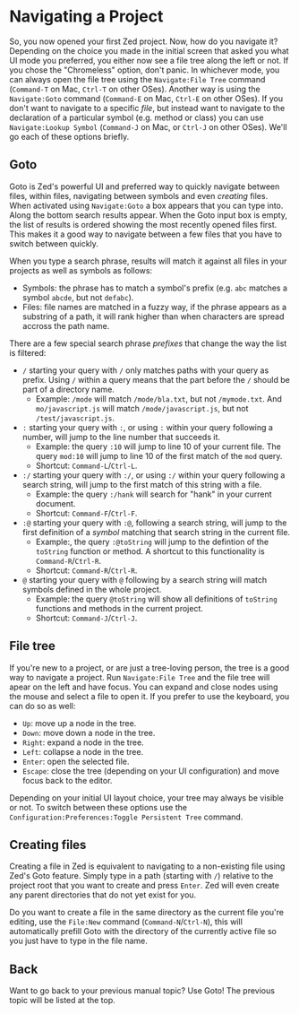 Navigating a Project
====================

So, you now opened your first Zed project. Now, how do you navigate it? Depending on the choice you made in the initial screen that asked you what UI mode you preferred, you either now see a file tree along the left or not. If you chose the "Chromeless" option, don't panic. In whichever mode, you can always open the file tree using the `Navigate:File Tree` command (`Command-T` on Mac, `Ctrl-T` on other OSes). Another way is using the `Navigate:Goto` command (`Command-E` on Mac, `Ctrl-E` on other OSes). If you don't want to navigate to a specific _file_, but instead want to navigate to the declaration of a particular symbol (e.g. method or class) you can use `Navigate:Lookup Symbol` (`Command-J` on Mac, or `Ctrl-J` on other OSes). We'll go each of these options briefly.

Goto
----
Goto is Zed's powerful UI and preferred way to quickly navigate between files, within files, navigating between symbols and even _creating_ files. When activated using `Navigate:Goto` a box appears that you can type into. Along the bottom search results appear. When the Goto input box is empty, the list of results is ordered showing the most recently opened files first. This makes it a good way to navigate between a few files that you have to switch between quickly.

When you type a search phrase, results will match it against all files in your projects as well as symbols as follows:

* Symbols: the phrase has to match a symbol's prefix (e.g. `abc` matches a symbol `abcde`, but not `defabc`).
* Files: file names are matched in a fuzzy way, if the phrase appears as a substring of a path, it will rank higher than when characters are spread accross the path name.

There are a few special search phrase _prefixes_ that change the way the list is filtered:

* `/` starting your query with `/` only matches paths with your query as
  prefix. Using `/` within a query means that the part before the `/` should be   part of a directory name.
    * Example: `/mode` will match `/mode/bla.txt`,  but not  `/mymode.txt`. And `mo/javascript.js` will match `/mode/javascript.js`, but not `/test/javascript.js`.
* `:` starting your query with `:`, or using `:` within your query following a number, will jump to the line number that succeeds it.
    * Example: the query `:10` will jump to line 10 of your current file. The query `mod:10` will jump to line 10 of the first match of the `mod` query.
    * Shortcut: `Command-L`/`Ctrl-L`.
* `:/` starting your query with `:/`, or using `:/` within your query following a search string, will jump to the first match of this string with a file.
    * Example: the query `:/hank` will search for "hank" in your current document.
    * Shortcut: `Command-F`/`Ctrl-F`.
* `:@` starting your query with `:@`, following a search string, will jump to the first definition of a _symbol_ matching that search string in the current file.
    * Example:, the query `:@toString` will jump to the defintion of the `toString` function or method. A shortcut to this functionality is `Command-R`/`Ctrl-R`.
    * Shortcut: `Command-R`/`Ctrl-R`.
* `@` starting your query with `@` following by a search string will match symbols defined in the whole project.
    * Example: the query `@toString` will show all definitions of `toString` functions and methods in the current project.
    * Shortcut: `Command-J`/`Ctrl-J`.

File tree
---------

If you're new to a project, or are just a tree-loving person, the tree is a good way to navigate a project. Run `Navigate:File Tree` and the file tree will apear on the left and have focus. You can expand and close nodes using the mouse and select a file to open it. If you prefer to use the keyboard, you can do so as well:

* `Up`: move up a node in the tree.
* `Down`: move down a node in the tree.
* `Right`: expand a node in the tree.
* `Left`: collapse a node in the tree.
* `Enter`: open the selected file.
* `Escape`: close the tree (depending on your UI configuration) and move focus back to the editor.

Depending on your initial UI layout choice, your tree may always be visible or not. To switch between these options use the `Configuration:Preferences:Toggle Persistent Tree` command.

Creating files
--------------
Creating a file in Zed is equivalent to navigating to a non-existing file using Zed's Goto feature. Simply type in a path (starting with `/`) relative to the project root that you want to create and press `Enter`. Zed will even create any parent directories that do not yet exist for you.

Do you want to create a file in the same directory as the current file you're editing, use the `File:New` command (`Command-N`/`Ctrl-N`), this will automatically prefill Goto with the directory of the currently active file so you just have to type in the file name.

Back
----
Want to go back to your previous manual topic? Use Goto! The previous topic will be listed at the top.
